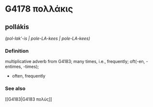 # G4178 πολλάκις

## pollákis

_(pol-lak'-is | pole-LA-kees | pole-LA-kees)_

### Definition

multiplicative adverb from G4183; many times, i.e., frequently; oft(-en, -entimes, -times); 

- often, frequently

### See also

[[G4183|G4183 πολύς]]

